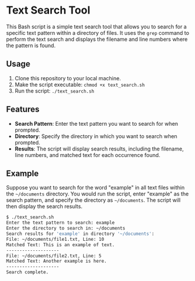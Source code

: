 # Text Search Tool

This Bash script is a simple text search tool that allows you to search for a specific text pattern within a directory of files. It uses the `grep` command to perform the text search and displays the filename and line numbers where the pattern is found.

## Usage

1. Clone this repository to your local machine.
2. Make the script executable: `chmod +x text_search.sh`
3. Run the script: `./text_search.sh`

## Features

- **Search Pattern**: Enter the text pattern you want to search for when prompted.
- **Directory**: Specify the directory in which you want to search when prompted.
- **Results**: The script will display search results, including the filename, line numbers, and matched text for each occurrence found.

## Example

Suppose you want to search for the word "example" in all text files within the `~/documents` directory. You would run the script, enter "example" as the search pattern, and specify the directory as `~/documents`. The script will then display the search results.

```bash
$ ./text_search.sh
Enter the text pattern to search: example
Enter the directory to search in: ~/documents
Search results for 'example' in directory '~/documents':
File: ~/documents/file1.txt, Line: 10
Matched Text: This is an example of text.
--------------------
File: ~/documents/file2.txt, Line: 5
Matched Text: Another example is here.
--------------------
Search complete.
